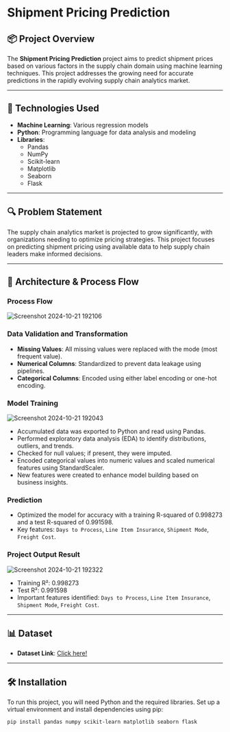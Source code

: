 # Shipment Pricing Prediction

## 📦 Project Overview
The **Shipment Pricing Prediction** project aims to predict shipment prices based on various factors in the supply chain domain using machine learning techniques. This project addresses the growing need for accurate predictions in the rapidly evolving supply chain analytics market.

---
## 🚀 Technologies Used
- **Machine Learning**: Various regression models
- **Python**: Programming language for data analysis and modeling
- **Libraries**: 
  - Pandas
  - NumPy
  - Scikit-learn
  - Matplotlib
  - Seaborn
  - Flask

---
## 🔍 Problem Statement
The supply chain analytics market is projected to grow significantly, with organizations needing to optimize pricing strategies. This project focuses on predicting shipment pricing using available data to help supply chain leaders make informed decisions.

---
## 🔄 Architecture & Process Flow
### Process Flow
![Screenshot 2024-10-21 192106](https://github.com/user-attachments/assets/4769bfdb-4777-4845-833b-b0405f3447eb)
 <!-- Ensure to replace with the correct path to your image -->

### Data Validation and Transformation
- **Missing Values**: All missing values were replaced with the mode (most frequent value).
- **Numerical Columns**: Standardized to prevent data leakage using pipelines.
- **Categorical Columns**: Encoded using either label encoding or one-hot encoding.

### Model Training
![Screenshot 2024-10-21 192043](https://github.com/user-attachments/assets/b38f85b8-5d8c-4688-b1ef-20f8042852a3)
  
- Accumulated data was exported to Python and read using Pandas.
- Performed exploratory data analysis (EDA) to identify distributions, outliers, and trends.
- Checked for null values; if present, they were imputed.
- Encoded categorical values into numeric values and scaled numerical features using StandardScaler.
- New features were created to enhance model building based on business insights.

### Prediction
- Optimized the model for accuracy with a training R-squared of 0.998273 and a test R-squared of 0.991598.
- Key features: `Days to Process`, `Line Item Insurance`, `Shipment Mode`, `Freight Cost`.

### Project Output Result
![Screenshot 2024-10-21 192322](https://github.com/user-attachments/assets/5eef75a0-e9b0-4001-b154-20d5e9dddf64)

- Training R²: 0.998273
- Test R²: 0.991598
- Important features identified: `Days to Process`, `Line Item Insurance`, `Shipment Mode`, `Freight Cost`.

---
## 📊 Dataset
- **Dataset Link**: [Click here!](https://www.kaggle.com/datasets/divyeshardeshana/supply-chain-shipment-pricing-data)

---
## 🛠️ Installation
To run this project, you will need Python and the required libraries. Set up a virtual environment and install dependencies using pip:

```bash
pip install pandas numpy scikit-learn matplotlib seaborn flask
